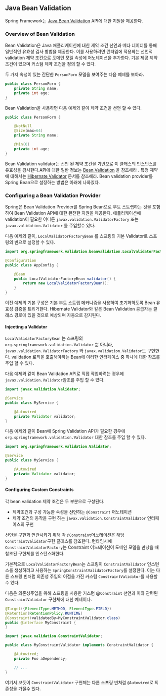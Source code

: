 ##  Java Bean Validation

Spring Framework는 [Java Bean Validation](https://beanvalidation.org/) API에 대한 지원을 제공한다.

### Overview of Bean Validation

Bean Validation은 Java 애플리케이션에 대한 제약 조건 선언과 메타 데이터를 통해 일반적인 유효성 검사 방법을 제공한다. 이를 사용하려면 런타임에 적용되는 선언적 validation 제약 조건으로 도메인 모델 속성에 어노테이션을 추가한다. 기본 제공 제약 조건이 있으며 커스텀 제약 조건을 정의 할 수 있다.

두 가지 속성이 있는 간단한 `PersonForm` 모델을 보여주는 다음 예제를 보아라.

```java
public class PersonForm {
    private String name;
    private int age;
}
```

Bean Validation을 사용하면 다음 예제와 같이 제약 조건을 선언 할 수 있다.

```java
public class PersonForm {

    @NotNull
    @Size(max=64)
    private String name;

    @Min(0)
    private int age;
}
```

Bean Validation validator는 선언 된 제약 조건을 기반으로 이 클래스의 인스턴스를 유효성을 검사한다.API에 대한 일반 정보는 [Bean Validation](https://beanvalidation.org/) 을 참조해라 . 특정 제약에 대해서는 [Hibernate Validator](https://hibernate.org/validator/) 문서를 참조해라. Bean validation provider를 Spring Bean으로 설정하는 방법은 아래에 나와있다.

### Configuring a Bean Validation Provider

Spring은 Bean Validation Provider를 Spring Bean으로 부트 스트랩하는 것을 포함하여 Bean Validation API에 대한 완전한 지원을 제공한다. 애플리케이션에 validation이 필요한 어디든 `javax.validation.ValidatorFactory` 또는 `javax.validation.Validator` 를 주입할수 있다.

다음 예제와 같이,  `LocalValidatorFactoryBean` 를 스프링의 기본 Validator로 스프링의 빈으로 설정할 수 있다.

```java
import org.springframework.validation.beanvalidation.LocalValidatorFactoryBean;

@Configuration
public class AppConfig {

    @Bean
    public LocalValidatorFactoryBean validator() {
        return new LocalValidatorFactoryBean();
    }
}
```

이전 예제의 기본 구성은 기본 부트 스트랩 메커니즘을 사용하여 초기화하도록 Bean 유효성 검증을 트리거한다. Hibernate Validator와 같은 Bean Validation 공급자는 클래스 경로에 있을 것으로 예상되며 자동으로 감지된다.

#### Injecting a Validator

`LocalValidatorFactoryBean` 는 스프링의 `org.springframework.validation.Validator` 뿐 아니라, `javax.validation.ValidatorFactory` 와 `javax.validation.Validator`도 구현한다. validation 로직을 호출해야하는 Bean에 이러한 인터페이스 중 하나에 대한 참조를 주입 할 수 있다.

다음 예제와 같이 Bean Validation API로 직접 작업하려는 경우에  `javax.validation.Validator`참조를 주입 할 수 있다.

```java
import javax.validation.Validator;

@Service
public class MyService {

    @Autowired
    private Validator validator;
}
```

다음 예제와 같이 Bean에 Spring Validation API가 필요한 경우에 `org.springframework.validation.Validator` 대한  참조를 주입 할 수 있다.

```java
import org.springframework.validation.Validator;

@Service
public class MyService {

    @Autowired
    private Validator validator;
}
```

#### Configuring Custom Constraints

각 bean validation 제약 조건은 두 부분으로 구성된다.

- 제약조건과 구성 가능한 속성을 선언하는  `@Constraint`  어노테이션
- 제약 조건의 동작을 구현 하는  `javax.validation.ConstraintValidator` 인터페이스의 구현

선언을 구현과 연관시키기 위해 각 `@Constraint`어노테이션은 해당 `ConstraintValidator`구현 클래스를 참조한다. 런타임시에 `ConstraintValidatorFactory`는 Constraint 어노테이션이 도메인 모델을 만났을 때 참조된 구현체를 인스턴스화한다.

기본적으로 `LocalValidatorFactoryBean`는 스프링이 `ConstraintValidator` 인스턴스를 생성하려고 사용하는 `SpringConstraintValidatorFactory`를 설정한다. 이는 다른 스프링 빈처럼 의존성 주입의 이점을 가진 커스텀 `ConstraintValidator`를 사용할 수 있다.

다음은 의존성주입을 위해 스프링을 사용한 커스텀 @`Constraint` 선언과 이와 관련된  `ConstraintValidator` 구현체에 대한 예제이다.

```java
@Target({ElementType.METHOD, ElementType.FIELD})
@Retention(RetentionPolicy.RUNTIME)
@Constraint(validatedBy=MyConstraintValidator.class)
public @interface MyConstraint {
}
```

```java
import javax.validation.ConstraintValidator;

public class MyConstraintValidator implements ConstraintValidator {

    @Autowired;
    private Foo aDependency;

    // ...
}
```

여기서 보듯이 `ConstraintValidator` 구현체는 다른 스프링 빈처럼 `@Autowired`로 의존성을 가질수 있다.

